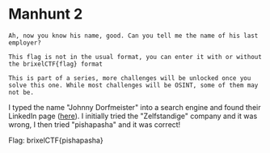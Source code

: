 # Manhunt 2

```
Ah, now you know his name, good. Can you tell me the name of his last employer?

This flag is not in the usual format, you can enter it with or without the brixelCTF{flag} format

This is part of a series, more challenges will be unlocked once you solve this one. While most challenges will be OSINT, some of them may not be.

```

I typed the name "Johnny Dorfmeister" into a search engine and found their LinkedIn page \([here](https://www.linkedin.com/in/johnny-dorfmeister-1135a6179/?originalSubdomain=be)\). I initially tried the "Zelfstandige" company and it was wrong, I then tried "pishapasha" and it was correct!

Flag: brixelCTF{pishapasha}
